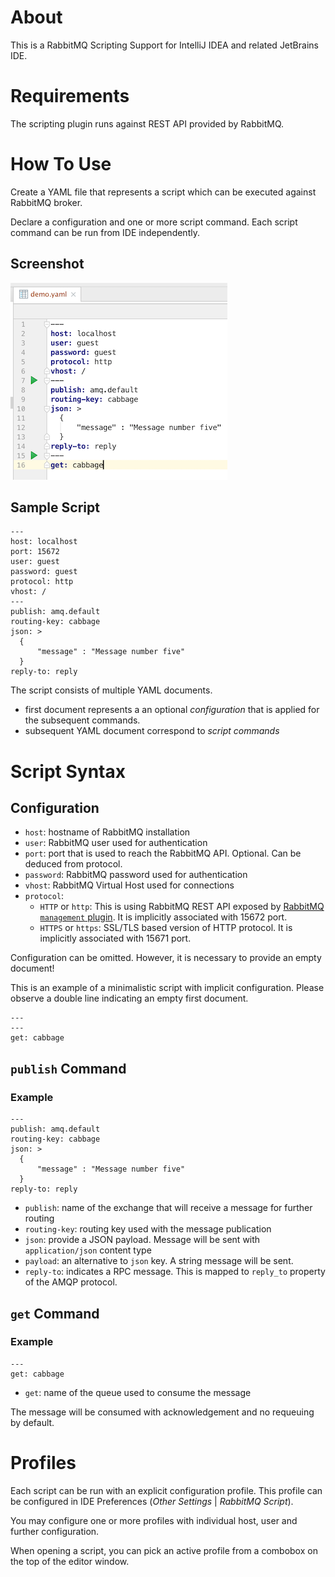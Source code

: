 About
=====
This is a RabbitMQ Scripting Support for IntelliJ IDEA and related
JetBrains IDE.

Requirements
============

The scripting plugin runs against REST API provided by RabbitMQ.

How To Use
==========
Create a YAML file that represents a script which can be executed against RabbitMQ broker.

Declare a configuration and one or more script command. Each script command can be run from IDE independently.

Screenshot
----------

![Screenshot](screenshot.png)

Sample Script
-------------

    ---
    host: localhost
    port: 15672
    user: guest
    password: guest
    protocol: http
    vhost: /
    ---
    publish: amq.default
    routing-key: cabbage
    json: >
      {
          "message" : "Message number five"
      }
    reply-to: reply

The script consists of multiple YAML documents.

*    first document represents a an optional *configuration* that is applied for the subsequent commands.
*    subsequent YAML document correspond to *script commands*

Script Syntax
=============

Configuration
-------------

* `host`: hostname of RabbitMQ installation
* `user`: RabbitMQ user used for authentication
* `port`: port that is used to reach the RabbitMQ API. Optional. Can be deduced from protocol.
* `password`: RabbitMQ password used for authentication
* `vhost`: RabbitMQ Virtual Host used for connections
* `protocol`:
    * `HTTP` or `http`: This is using RabbitMQ REST API exposed by [RabbitMQ `management` plugin](https://www.rabbitmq.com/management.html). It is implicitly associated with 15672 port.
    * `HTTPS` or `https`: SSL/TLS based version of HTTP protocol. It is implicitly associated with 15671 port.

Configuration can be omitted. However, it is necessary to provide an empty document!

This is an example of a minimalistic script with implicit configuration.
Please observe a double line indicating an empty first document.

    ---
    ---
    get: cabbage

`publish` Command
-----------------

### Example

    ---
    publish: amq.default
    routing-key: cabbage
    json: >
      {
          "message" : "Message number five"
      }
    reply-to: reply


* `publish`: name of the exchange that will receive a message for further routing
* `routing-key`: routing key used with the message publication
* `json`: provide a JSON payload. Message will be sent with `application/json` content type
* `payload`: an alternative to `json` key. A string message will be sent.
* `reply-to`: indicates a RPC message. This is mapped to `reply_to` property of the AMQP protocol.

`get` Command
-------------

### Example

    ---
    get: cabbage

* `get`: name of the queue used to consume the message

The message will be consumed with acknowledgement and no requeuing by default.

Profiles
========
Each script can be run with an explicit configuration profile. This profile
can be configured in IDE Preferences (*Other Settings* | *RabbitMQ Script*).

You may configure one or more profiles with individual host, user and further
configuration.

When opening a script, you can pick an active profile from a combobox on the
top of the editor window.